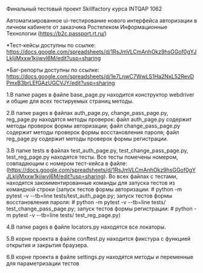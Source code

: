 Финальный тестовый проект Skillfactory курса INTQAP 1062

Автоматизированное ui-тестирование нового интерфейса авторизации в личном кабинете от заказчика Ростелеком Информационные Технологии (https://b2c.passport.rt.ru/)

*Тест-кейсы доступны по ссылке: https://docs.google.com/spreadsheets/d/1RsJmVLCmAnhOkz9hsGGof0gYJLkljjMxxw1kjjwvl6M/edit?usp=sharing

*Баг-репорты доступны по ссылке: https://docs.google.com/spreadsheets/d/1e7LnwC7WwLS1Ha2NxL52RevDPmxB3brLEfGAzUGCVJY/edit?usp=sharing

1.В папке pages в файле base_page.py находится конструктор webdriver и общие для всех тестируемых страниц методы.

2.В папке pages в файлах auth_page.py, change_pass_page.py, reg_page.py находятся методы проверок: файл auth_page.py содержит методы проверок формы авторизации; файл change_pass_page.py содержит методы проверок формы восстановления пароля; файл reg_page.py содержит методы проверок формы регистрации.

3.В папке tests в файлах test_auth_page.py, test_change_pass_page.py, test_reg_page.py находятся тесты. Все тесты помечены номером, совпадающим с номером тест-кейса в файле: (https://docs.google.com/spreadsheets/d/1RsJmVLCmAnhOkz9hsGGof0gYJLkljjMxxw1kjjwvl6M/edit?usp=sharing). Во всех файлах с тестами, находятся закомментированные команды для запуска тестов из командной строки (запуск тестов формы авторизации: # python -m pytest -v --tb=line tests/test_auth_page.py; запуск тестов формы восстановления пароля: # python -m pytest -v --tb=line tests/ test_change_pass_page.py; запуск тестов формы регистрации: # python -m pytest -v --tb=line tests/ test_reg_page.py)

4.В папке pages в файле locators.py находятся все локаторы.

5.В корне проекта в файле conftest.py находится фикстура с функцией открытия и закрытия браузера.

6.В корне проекта в файле settings.py находятся методы и переменные для параметризации тестов


